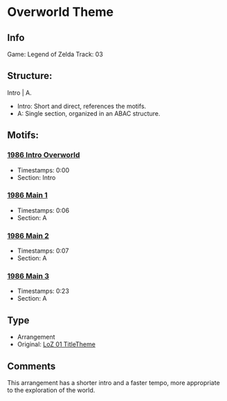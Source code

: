 # Overworld Theme

## Info

Game: Legend of Zelda
Track: 03

## Structure:
Intro | A.
- Intro: Short and direct, references the motifs.
- A: Single section, organized in an ABAC structure.

## Motifs:

### [1986 Intro Overworld](/motifs/1986-IntroOverworld.md)
- Timestamps: 0:00
- Section: Intro

### [1986 Main 1](/motifs/1986-Main1.md)
- Timestamps: 0:06
- Section: A

### [1986 Main 2](/motifs/1986-Main2.md)
- Timestamps: 0:07
- Section: A

### [1986 Main 3](/motifs/1986-Main3.md)
- Timestamps: 0:23
- Section: A

## Type
- Arrangement
- Original: [LoZ 01 TitleTheme](/games/1-LoZ/01-TitleTheme.md)

## Comments

This arrangement has a shorter intro and a faster tempo, more appropriate to the exploration of the world.